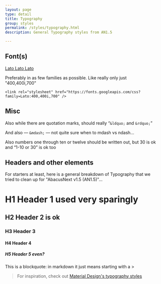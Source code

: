 ```yaml
---
layout: page
type: detail
title: Typography
group: styles
permalink: /styles/typography.html
description: General Typography styles from AN1.5

---
```


## Font(s)

[Lato Lato Lato](https://fonts.google.com/specimen/Lato?selection.family=Lato)

Preferably in as few families as possible. Like really only just "400,400i,700"

~~~~
<link rel="stylesheet" href="https://fonts.googleapis.com/css?family=Lato:400,400i,700" />
~~~~

## Misc

Also while there are quotation marks, should really &ldquo;`&ldquo;` and `&rdquo;`&rdquo;

And also &mdash; `&mdash;` &mdash; not quite sure when to mdash vs ndash&hellip;

Also numbers one through ten or twelve should be written out, but 30 is ok and &ldquo;1-10 or 30&rdquo; is ok too

## Headers and other elements

For starters at least, here is a general breakdown of Typography that we tried to clean up for "AbacusNext v1.5 (AN1.5)"...

# H1 Header 1 used very sparingly

## H2 Header 2 is ok

### H3 Header 3

#### H4 Header 4

##### H5 Header 5 even?

This is a blockquote: in markdown it just means starting with a &gt;

> For inspiration, check out [Material Design's typography styles](https://material.io/guidelines/style/typography.html#typography-styles)

